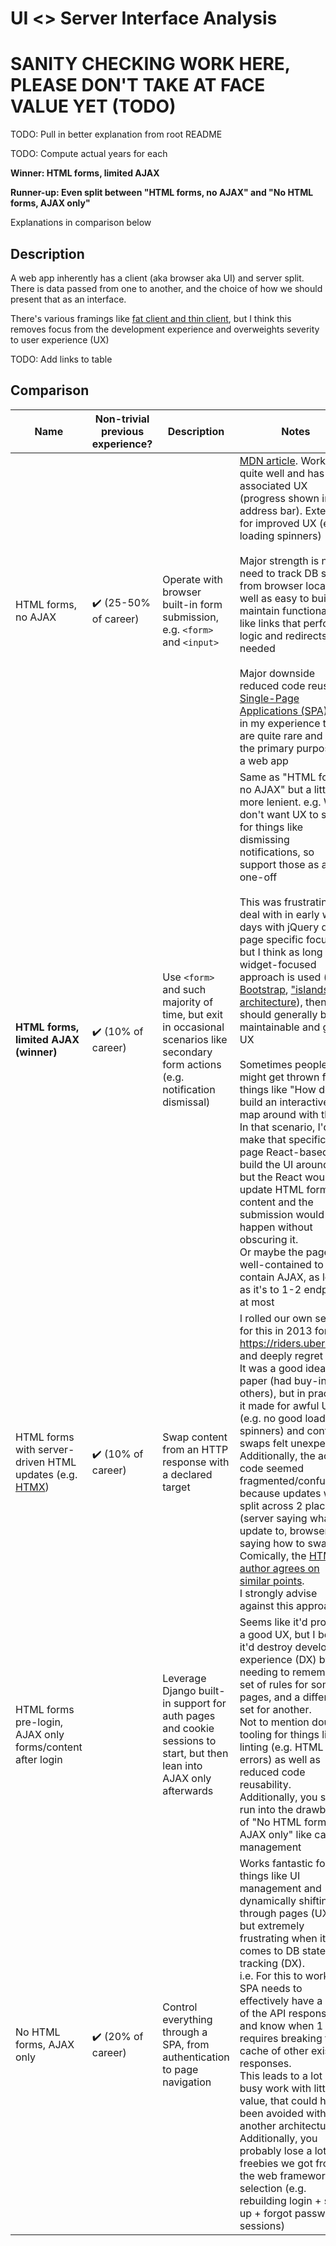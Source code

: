 # UI <> Server Interface Analysis

# SANITY CHECKING WORK HERE, PLEASE DON'T TAKE AT FACE VALUE YET (TODO)

TODO: Pull in better explanation from root README

TODO: Compute actual years for each

**Winner: HTML forms, limited AJAX**

**Runner-up: Even split between "HTML forms, no AJAX" and "No HTML forms, AJAX only"**

Explanations in comparison below

## Description
A web app inherently has a client (aka browser aka UI) and server split. There is data passed from one to another, and the choice of how we should present that as an interface.

There's various framings like [fat client and thin client](https://www.parallels.com/tips/thin-clients/vs-thick/), but I think this removes focus from the development experience and overweights severity to user experience (UX)

TODO: Add links to table

## Comparison
|                            Name                            | Non-trivial previous experience? |                                                            Description                                                             |                                                                                                                                                                                                                                                                                                                                                                                                                           Notes                                                                                                                                                                                                                                                                                                                                                                                                                           |
|------------------------------------------------------------|----------------------------------|------------------------------------------------------------------------------------------------------------------------------------|-----------------------------------------------------------------------------------------------------------------------------------------------------------------------------------------------------------------------------------------------------------------------------------------------------------------------------------------------------------------------------------------------------------------------------------------------------------------------------------------------------------------------------------------------------------------------------------------------------------------------------------------------------------------------------------------------------------------------------------------------------------------------------------------------------------------------------------------------------------|
| HTML forms, no AJAX                                        | ✔️ (25-50% of career)            | Operate with browser built-in form submission, e.g. `<form>` and `<input>`                                                         | [MDN article][MDN forms]. Works quite well and has good associated UX (progress shown in address bar). Extension for improved UX (e.g. loading spinners)<br/><br/>Major strength is no need to track DB state from browser locally as well as easy to build + maintain functionality like links that perform logic and redirects as needed<br/><br/>Major downside reduced code reuse for [Single-Page Applications (SPA)][MDN SPA], but in my experience these are quite rare and not the primary purpose of a web app                                                                                                                                                                                                                                                                                                                                   |
| **HTML forms, limited AJAX (winner)**                      | ✔️ (10% of career)               | Use `<form>` and such majority of time, but exit in occasional scenarios like secondary form actions (e.g. notification dismissal) | Same as "HTML forms, no AJAX" but a little more lenient. e.g. We don't want UX to suffer for things like dismissing notifications, so support those as a one-off<br/><br/>This was frustrating to deal with in early web days with jQuery due to page specific focus, but I think as long as widget-focused approach is used (e.g. [Bootstrap][], ["islands" architecture][]), then it should generally be maintainable and great UX<br/><br/>Sometimes people might get thrown for things like "How do I build an interactive map around with this?"<br/>In that scenario, I'd make that specific page React-based and build the UI around it, but the React would update HTML form content and the submission would happen without obscuring it.<br/>Or maybe the page is well-contained to self-contain AJAX, as long as it's to 1-2 endpoints at most |
| HTML forms with server-driven HTML updates (e.g. [HTMX][]) | ✔️ (10% of career)               | Swap content from an HTTP response with a declared target                                                                          | I rolled our own setup for this in 2013 for https://riders.uber.com/ and deeply regret it.<br/>It was a good idea on paper (had buy-in from others), but in practice it made for awful UX (e.g. no good loading spinners) and content swaps felt unexpected.<br/>Additionally, the actual code seemed fragmented/confusing because updates were split across 2 places (server saying what to update to, browser saying how to swap).<br/>Comically, the [HTMX author agrees on similar points][When to use HTMX].<br/>I strongly advise against this approach                                                                                                                                                                                                                                                                                                                                                                          |
| HTML forms pre-login, AJAX only forms/content after login  |                                  | Leverage Django built-in support for auth pages and cookie sessions to start, but then lean into AJAX only afterwards              | Seems like it'd provide a good UX, but I believe it'd destroy developer experience (DX) by needing to remember 1 set of rules for some pages, and a different set for another.<br/>Not to mention double tooling for things like linting (e.g. HTML errors) as well as reduced code reusability.<br/>Additionally, you still run into the drawbacks of "No HTML forms, AJAX only" like cache management                                                                                                                                                                                                                                                                                                                                                                                                                                                   |
| No HTML forms, AJAX only                                   | ✔️ (20% of career)               | Control everything through a SPA, from authentication to page navigation                                                           | Works fantastic for things like UI management and dynamically shifting through pages (UX), but extremely frustrating when it comes to DB state tracking (DX).<br/>i.e. For this to work, the SPA needs to effectively have a copy of the API responses, and know when 1 save requires breaking the cache of other existing responses.<br/>This leads to a lot of busy work with little value, that could have been avoided with another architecture.<br/>Additionally, you probably lose a lot of freebies we got from the web framework selection (e.g. rebuilding login + sign up + forgot password + sessions)                                                                                                                                                                                                                                        |

[MDN forms]: https://developer.mozilla.org/en-US/docs/Learn/Forms/Your_first_form
[MDN SPA]: https://developer.mozilla.org/en-US/docs/Glossary/SPA
[Bootstrap]: https://getbootstrap.com/
["islands" architecture]: https://www.patterns.dev/posts/islands-architecture
[HTMX]: https://htmx.org/
[When to use HTMX]: https://htmx.org/essays/when-to-use-hypermedia/
